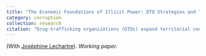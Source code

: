 ```yaml
---
title: "The Economic Foundations of Illicit Power: DTO Strategies and Their Political Consequences in Guatemala"
category: corruption
collection: research
citation: "Drug-trafficking organizations (DTOs) expand territorial control through both violence and institutional capture. While much attention has focused on their use of coercion, less is known about how DTOs exploit legal markets and state institutions to launder money and consolidate power. This paper investigates the relationship between commodity-driven land expansion and criminal entrenchment in Guatemala, focusing on the growth of oil palm cultivation. Leveraging exogenous shocks to global palm oil prices, we estimate the impact of DTO expansion on two outcomes: political violence and corruption in public procurement. We use municipal panel data from 2016–2023, original data on attacks against civil society actors, and detailed procurement records linked to the national investment monitoring system (SNIP). We find that palm expansion increases corruption-related contracting patterns (e.g., contracts to sole bidders or to potential shell firms) without increasing lethal violence. These results suggest that DTOs consolidate territorial control not only through violence, but increasingly through co-optation of local procurement markets."
---
```


(With [Joséphine Lechartre](https://www.josephinelechartre.com/)). *Working paper.*